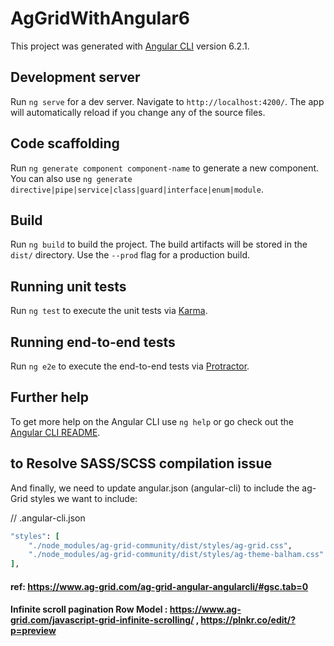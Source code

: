 

# AgGridWithAngular6

This project was generated with [Angular CLI](https://github.com/angular/angular-cli) version 6.2.1.


## Development server

Run `ng serve` for a dev server. Navigate to `http://localhost:4200/`. The app will automatically reload if you change any of the source files.

## Code scaffolding

Run `ng generate component component-name` to generate a new component. You can also use `ng generate directive|pipe|service|class|guard|interface|enum|module`.

## Build

Run `ng build` to build the project. The build artifacts will be stored in the `dist/` directory. Use the `--prod` flag for a production build.

## Running unit tests

Run `ng test` to execute the unit tests via [Karma](https://karma-runner.github.io).

## Running end-to-end tests

Run `ng e2e` to execute the end-to-end tests via [Protractor](http://www.protractortest.org/).

## Further help

To get more help on the Angular CLI use `ng help` or go check out the [Angular CLI README](https://github.com/angular/angular-cli/blob/master/README.md).

## to Resolve SASS/SCSS compilation issue 

And finally, we need to update angular.json (angular-cli) to include the ag-Grid styles we want to include:

// .angular-cli.json

```ruby
"styles": [
    "./node_modules/ag-grid-community/dist/styles/ag-grid.css",
    "./node_modules/ag-grid-community/dist/styles/ag-theme-balham.css"
],
```
#### ref: https://www.ag-grid.com/ag-grid-angular-angularcli/#gsc.tab=0 
#### Infinite scroll pagination Row Model : https://www.ag-grid.com/javascript-grid-infinite-scrolling/ , https://plnkr.co/edit/?p=preview
